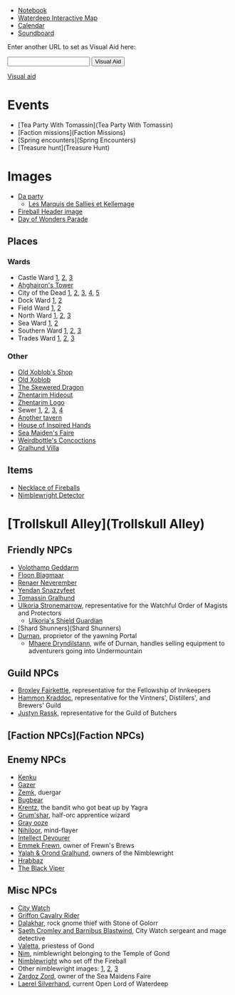 <script type="module">
    import {init_links, init_visual_aid} from "/js/dragon_heist/gm_notes.js";
    init_links();
    init_visual_aid();
</script>

* [Notebook](Notebook)
* [Waterdeep Interactive Map](https://www.aidedd.org/atlas/index.php?map=W&l=1)
* [Calendar](/dragon_heist/calendar)
* [Soundboard](Soundboard)

Enter another URL to set as Visual Aid here:

<input type="text" id="custom_visual_aid_url"> <button id="custom_visual_aid_button">Visual Aid</button>

[Visual aid](/dragon_heist/visual_aid)

# Events 

* [Tea Party With Tomassin](Tea Party With Tomassin)
* [Faction missions](Faction Missions)
* [Spring encounters](Spring Encounters)
* [Treasure hunt](Treasure Hunt)

# Images

* [Da party](^dnd_party.png)
  * [Les Marquis de Sallies et Kellemage](^marquis_de_sallies.jpg)
* [Fireball Header image](^fireball_head_image.jpg)
* [Day of Wonders Parade](^day_of_wonders_parade.png)

## Places

### Wards

* Castle Ward [1](^castle_ward_1.jpg), [2](^castle_ward_2.jpg), [3](^castle_ward_3.jpg)
 * [Ahghairon's Tower](^ahghairons_tower.jpg)
* City of the Dead [1](^city_of_the_dead_1.jpg), [2](^city_of_the_dead_2.jpg), [3](^city_of_the_dead_3.jpg), [4](^city_of_the_dead_4.jpg), [5](^city_of_the_dead_5.jpg)
* Dock Ward [1](^dock_ward_1.jpg), [2](^dock_ward_2.jpg)
* Field Ward [1](^field_ward_1.jpg), [2](^field_ward_2.jpg)
* North Ward [1](^north_ward_1.png), [2](^north_ward_2.jpg), [3](^north_ward_3.jpg)
* Sea Ward [1](^sea_ward_1.jpg), [2](^sea_ward_2.jpg)
* Southern Ward [1](^southern_ward_1.jpg), [2](^southern_ward_2.jpg), [3](^southern_ward_3.jpg)
* Trades Ward [1](^trades_ward_1.png), [2](^trades_ward_2.jpg), [3](^trades_ward_3.png)

### Other

* [Old Xoblob's Shop](^old_xoblobs_shop.jpg)
* [Old Xoblob](^old_xoblob.jpg)
* [The Skewered Dragon](^skewered_dragon.jpg)
* [Zhentarim Hideout](^zhentarim_hideout.jpg)
* [Zhentarim Logo](^zhentarim_logo.png)
* Sewer [1](^sewer_1.jpg), [2](^sewer_2.jpg), [3](^sewer_3.jpg), [4](^sewer_4.jpg)
* [Another tavern](^another_tavern.jpg)
* [House of Inspired Hands](^house_of_inspired_hands.jpg)
* [Sea Maiden's Faire](^sea_maidens_faire.jpg)
* [Weirdbottle's Concoctions](^weirdbottles_concoctions.jpg)
* [Gralhund Villa](^gralhund_villa.jpg)

## Items

* [Necklace of Fireballs](^necklace_of_fireballs.jpg)
* [Nimblewright Detector](^nimblewright_detector.png)

# [Trollskull Alley](Trollskull Alley)

## Friendly NPCs

* [Volothamp Geddarm](^volothamp_geddarm.jpg)
* [Floon Blagmaar](^floon_blagmaar.jpg)
* [Renaer Neverember](^renaer_neverember.jpg)
* [Yendan Snazzyfeet](^yendan_snazzyfeet.jpg)
* [Tomassin Gralhund](^tomassin_gralhund.jpg)
* [Ulkoria Stronemarrow](^ulkoria_stronemarrow.jpg), representative for the Watchful Order of Magists and Protectors
  * [Ulkoria's Shield Guardian](^shield_guardian.jpeg)
* [Shard Shunners](Shard Shunners)
* [Durnan](^durnan.jpg), proprietor of the yawning Portal
  * [Mhaere Dryndilstann](^mhaere_dryndilstann.jpg), wife of Durnan, handles selling equipment to adventurers going into Undermountain

## Guild NPCs

* [Broxley Fairkettle](^broxley_fairkettle.jpg), representative for the Fellowship of Innkeepers
* [Hammon Kraddoc](^hammon_kraddoc.jpg), representative for the Vintners', Distillers', and Brewers' Guild
* [Justyn Rassk](^justyn_rassk.jpg), representative for the Guild of Butchers

## [Faction NPCs](Faction NPCs)

## Enemy NPCs
* [Kenku](^kenku.jpg)
* [Gazer](^gazer.jpg)
* [Zemk](^zemk.jpg), duergar
* [Bugbear](^bugbear.jpg)
* [Krentz](^krentz.jpg), the bandit who got beat up by Yagra
* [Grum'shar](^grumshar.png), half-orc apprentice wizard
* [Gray ooze](^gray_ooze.jpg)
* [Nihiloor](^nihiloor.png), mind-flayer
* [Intellect Devourer](^intellect_devourer.jpg)
* [Emmek Frewn](^emmek_frewn.jpg), owner of Frewn's Brews
* [Yalah & Orond Gralhund](^yalah_orond_gralhund.png), owners of the Nimblewright
* [Hrabbaz](^hrabbaz.png)
* [The Black Viper](^the_black_viper.jpg)

## Misc NPCs

* [City Watch](^city_watch_1.png)
* [Griffon Cavalry Rider](^griffon_cavalry_rider.jpg)
* [Dalakhar](^dalakhar.png), rock gnome thief with Stone of Golorr
* [Saeth Cromley and Barnibus Blastwind](^saeth_cromley_and_barnibus_blastwind.jpg), City Watch sergeant and mage detective
* [Valetta](^valetta.png), priestess of Gond
* [Nim](^nim.jpg), nimblewright belonging to the Temple of Gond
* [Nimblewright](^nimblewright.png) who set off the Fireball
* Other nimblewright images: [1](^other_nimblewright_1.jpg), [2](^other_nimblewright_2.jpg), [3](^other_nimblewright_3.jpg)
* [Zardoz Zord](^zardoz_zord.jpg), owner of the Sea Maidens Faire
* [Laerel Silverhand](^laeral_silverhand.jpg), current Open Lord of Waterdeep
